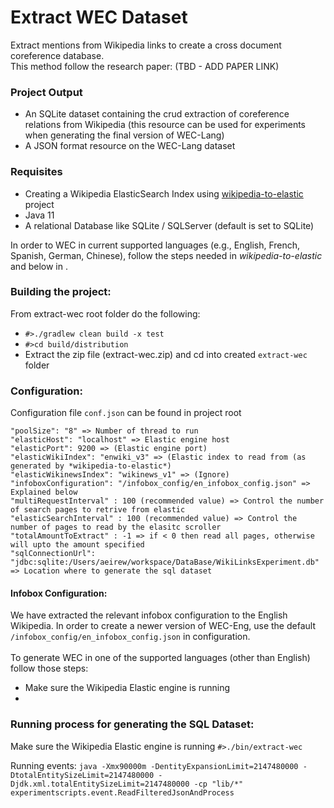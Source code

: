 # Extract WEC Dataset
Extract mentions from Wikipedia links to create a cross document coreference database. <br/>
This method follow the research paper: (TBD - ADD PAPER LINK)

### Project Output
* An SQLite dataset containing the crud extraction of coreference relations from Wikipedia (this resource can be used for experiments when generating the final version of WEC-Lang)
* A JSON format resource on the WEC-Lang dataset

### Requisites
* Creating a Wikipedia ElasticSearch Index using <a href="https://github.com/AlonEirew/wikipedia-to-elastic">wikipedia-to-elastic</a> project
* Java 11
* A relational Database like SQLite / SQLServer (default is set to SQLite)

In order to WEC in current supported languages (e.g., English, French, Spanish, German, Chinese), follow the steps needed in *wikipedia-to-elastic* and below in .

### Building the project:
From extract-wec root folder do the following:
- `#>./gradlew clean build -x test`
- `#>cd build/distribution`
- Extract the zip file (extract-wec.zip) and cd into created `extract-wec` folder


### Configuration:
Configuration file `conf.json` can be found in project root
```
"poolSize": "8" => Number of thread to run
"elasticHost": "localhost" => Elastic engine host
"elasticPort": 9200 => (Elastic engine port)
"elasticWikiIndex": "enwiki_v3" => (Elastic index to read from (as generated by *wikipedia-to-elastic*)
"elasticWikinewsIndex": "wikinews_v1" => (Ignore)
"infoboxConfiguration": "/infobox_config/en_infobox_config.json" => Explained below
"multiRequestInterval" : 100 (recommended value) => Control the number of search pages to retrive from elastic
"elasticSearchInterval" : 100 (recommended value) => Control the number of pages to read by the elasitc scroller
"totalAmountToExtract" : -1 => if < 0 then read all pages, otherwise will upto the amount specified
"sqlConnectionUrl": "jdbc:sqlite:/Users/aeirew/workspace/DataBase/WikiLinksExperiment.db" => Location where to generate the sql dataset
```

#### Infobox Configuration:
We have extracted the relevant infobox configuration to the English Wikipedia. In order to create a newer version of WEC-Eng, use the default `/infobox_config/en_infobox_config.json` in configuration. <br/><br/>
To generate WEC in one of the supported languages (other than English) follow those steps:
* Make sure the Wikipedia Elastic engine is running
*  


### Running process for generating the SQL Dataset:
Make sure the Wikipedia Elastic engine is running
`#>./bin/extract-wec`


Running events:
`java -Xmx90000m -DentityExpansionLimit=2147480000 -DtotalEntitySizeLimit=2147480000 -Djdk.xml.totalEntitySizeLimit=2147480000 -cp "lib/*" experimentscripts.event.ReadFilteredJsonAndProcess`
